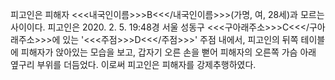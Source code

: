 피고인은 피해자 <<<내국인이름>>>B<<</내국인이름>>>(가명, 여, 28세)과 모르는 사이이다.
피고인은 2020. 2. 5. 19:48경 서울 성동구 <<<구아래주소>>>C<<</구아래주소>>>에 있는 '<<<주점>>>D<<</주점>>>' 주점 내에서, 피고인의 뒤쪽 테이블에 피해자가 앉아있는 모습을 보고, 갑자기 오른 손을 뻗어 피해자의 오른쪽 가슴 아래 옆구리 부위를 더듬었다.
이로써 피고인은 피해자를 강제추행하였다.
